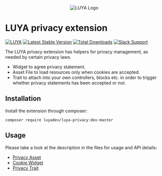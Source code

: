 <p align="center">
  <img src="https://raw.githubusercontent.com/luyadev/luya/master/docs/logo/luya-logo-0.2x.png" alt="LUYA Logo"/>
</p>

# LUYA privacy extension

[![LUYA](https://img.shields.io/badge/Powered%20by-LUYA-brightgreen.svg)](https://luya.io)
[![Latest Stable Version](https://poser.pugx.org/luyadev/luya-privacy/v/stable)](https://packagist.org/packages/luyadev/luya-privacy)
[![Total Downloads](https://poser.pugx.org/luyadev/luya-privacy/downloads)](https://packagist.org/packages/luyadev/luya-privacy)
[![Slack Support](https://img.shields.io/badge/Slack-luyadev-yellowgreen.svg)](https://slack.luya.io/)

The LUYA privacy extension has helpers for privacy management, as needed by certain privacy laws.

+ Widget to agree privacy statement.
+ Asset File to load resources only when cookies are accepted.
+ Trait to attach into your own controllers, blocks etc. in order to trigger whether privacy statements has been accepted or not.

## Installation

Install the extension through composer:

`composer require luyadev/luya-privacy:dev-master`

## Usage

Please take a look at the description in the files for usage and API details:

+ [Privacy Asset](https://github.com/luyadev/luya-privacy/blob/master/src/PrivacyAsset.php)
+ [Cookie Widget](https://github.com/luyadev/luya-privacy/blob/master/src/widgets/PrivacyWidget.php)
+ [Privacy Trait](https://github.com/luyadev/luya-privacy/blob/master/src/traits/PrivacyTrait.php)